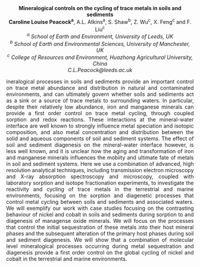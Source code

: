 <center><strong>Mineralogical controls on the cycling of trace metals in soils and sediments </strong>

<center><strong>Caroline Louise Peacock<sup>a</sup></strong>, A.L. Atkins<sup>a</sup>, S. Shaw<sup>b</sup>, Z. Wu<sup>c</sup>, X. Feng<sup>c</sup> and F. Liu<sup>c</sup>

<center><i><sup>a</sup> School of Earth and Environment, University of Leeds, UK</i>

<center><i><sup>b</sup> School of Earth and Environmental Sciences, University of Manchester, UK</i>

<center><i><sup>c</sup> College of Resources and Environment, Huazhong Agricultural
University, China</i>

<center><i>C.L.Peacock@leeds.ac.uk</i>

<p style=text-align:justify>ineralogical processes in soils and sediments provide an important
control on trace metal abundance and distribution in natural and
contaminated environments, and can ultimately govern whether soils and
sediments act as a sink or a source of trace metals to surrounding
waters. In particular, despite their relatively low abundance, iron and
manganese minerals can provide a first order control on trace metal
cycling, through coupled sorption and redox reactions. These
interactions at the mineral-water interface are well known to strongly
influence metal speciation and isotopic composition, and also metal
concentration and distribution between the solid and aqueous components
of soil and sediment systems. The effect of soil and sediment diagenesis
on the mineral-water interface however, is less well known, and it is
unclear how the aging and transformation of iron and manganese minerals
influences the mobiity and ultimate fate of metals in soil and sediment
systems. Here we use a combination of advanced, high resolution
analytical techniques, including transmission electron microscopy and
X-ray absorption spectroscopy and microscopy, coupled with laboratory
sorption and isotope fractionation experiments, to investigate the
reactivity and cycling of trace metals in the terrestrial and marine
environments, focusing on the sorption and diagenetic processes that
control metal cycling between soils and sediments and associated waters.
We will exemplify our work with case studies focusing on the contrasting
behaviour of nickel and cobalt in soils and sediments during sorption to
and diagenesis of managense oxide minerals. We will focus on the
processes that control the initial sequestration of these metals into
their host mineral phases and the subsequent alteration of the primary
host phases during soil and sediment diagenesis. We will show that a
combination of molecular level mineralogical processes occurring during
metal sequestration and diagenesis provide a first order control on the
global cycling of nickel and cobalt in the terrestrial and marine
environments.
